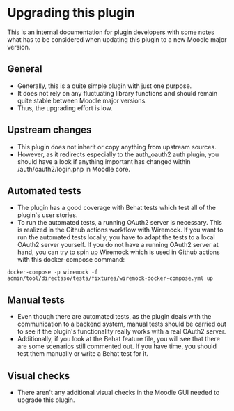 Upgrading this plugin
=====================

This is an internal documentation for plugin developers with some notes what has to be considered when updating this plugin to a new Moodle major version.

General
-------

* Generally, this is a quite simple plugin with just one purpose.
* It does not rely on any fluctuating library functions and should remain quite stable between Moodle major versions.
* Thus, the upgrading effort is low.


Upstream changes
----------------

* This plugin does not inherit or copy anything from upstream sources.
* However, as it redirects especially to the auth_oauth2 auth plugin, you should have a look if anything important has changed within /auth/oauth2/login.php in Moodle core.


Automated tests
---------------

* The plugin has a good coverage with Behat tests which test all of the plugin's user stories.
* To run the automated tests, a running OAuth2 server is necessary. This is realized in the Github actions workflow with Wiremock. If you want to run the automated tests locally, you have to adapt the tests to a local OAuth2 server yourself.
If you do not have a running OAuth2 server at hand, you can try to spin up Wiremock which is used in Github actions with this docker-compose command:
```
docker-compose -p wiremock -f admin/tool/directsso/tests/fixtures/wiremock-docker-compose.yml up
```


Manual tests
------------

* Even though there are automated tests, as the plugin deals with the communication to a backend system, manual tests should be carried out to see if the plugin's functionality really works with a real OAuth2 server.
* Additionally, if you look at the Behat feature file, you will see that there are some scenarios still commented out. If you have time, you should test them manually or write a Behat test for it.


Visual checks
-------------

* There aren't any additional visual checks in the Moodle GUI needed to upgrade this plugin.
